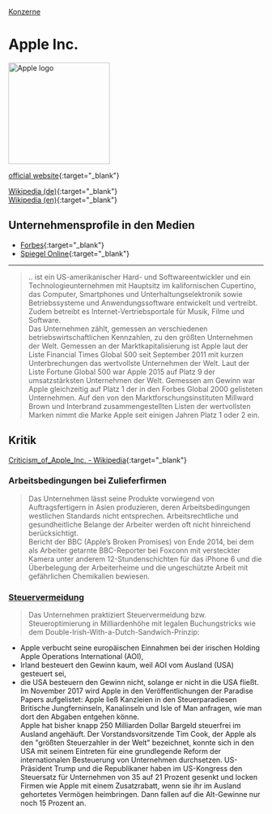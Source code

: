 [Konzerne](../konzerne.html)   

# Apple Inc.

<img src="https://upload.wikimedia.org/wikipedia/commons/f/fa/Apple_logo_black.svg" height="200" alt="Apple logo">

[official website](https://www.apple.com/){:target="_blank"}      

[Wikipedia (de)](https://de.wikipedia.org/wiki/Apple){:target="_blank"}   
[Wikipedia (en)](https://en.wikipedia.org/wiki/Apple_Inc.){:target="_blank"}   

## Unternehmensprofile in den Medien
* [Forbes](https://www.forbes.com/companies/apple/#5ea91e435355){:target="_blank"}
* [Spiegel Online](https://www.spiegel.de/thema/apple/){:target="_blank"}

---

> .. ist ein US-amerikanischer Hard- und Softwareentwickler und ein Technologieunternehmen mit Hauptsitz im kalifornischen Cupertino, das Computer, Smartphones und Unterhaltungselektronik sowie Betriebssysteme und Anwendungssoftware entwickelt und vertreibt. Zudem betreibt es Internet-Vertriebsportale für Musik, Filme und Software.   
Das Unternehmen zählt, gemessen an verschiedenen betriebswirtschaftlichen Kennzahlen, zu den größten Unternehmen der Welt. Gemessen an der Marktkapitalisierung ist Apple laut der Liste Financial Times Global 500 seit September 2011 mit kurzen Unterbrechungen das wertvollste Unternehmen der Welt. Laut der Liste Fortune Global 500 war Apple 2015 auf Platz 9 der umsatzstärksten Unternehmen der Welt. Gemessen am Gewinn war Apple gleichzeitig auf Platz 1 der in den Forbes Global 2000 gelisteten Unternehmen. Auf den von den Marktforschungsinstituten Millward Brown und Interbrand zusammengestellten Listen der wertvollsten Marken nimmt die Marke Apple seit einigen Jahren Platz 1 oder 2 ein.

## Kritik

[Criticism_of_Apple_Inc. - Wikipedia](https://en.wikipedia.org/wiki/Criticism_of_Apple_Inc.){:target="_blank"}   

### <a name="arbeitsbedingungen">Arbeitsbedingungen bei Zulieferfirmen</a>
> Das Unternehmen lässt seine Produkte vorwiegend von Auftragsfertigern in Asien produzieren, deren Arbeitsbedingungen westlichen Standards nicht entsprechen. Arbeitsrechtliche und gesundheitliche Belange der Arbeiter werden oft nicht hinreichend berücksichtigt.   
Bericht der BBC (Apple’s Broken Promises) von Ende 2014, bei dem als Arbeiter getarnte BBC-Reporter bei Foxconn mit versteckter Kamera unter anderem 12-Stundenschichten für das iPhone 6 und die Überbelegung der Arbeiterheime und die ungeschützte Arbeit mit gefährlichen Chemikalien bewiesen.   

### <a name="steuervermeidung"/>[Steuervermeidung](../thema/steuervermeidung.html)
> Das Unternehmen praktiziert Steuervermeidung bzw. Steueroptimierung in Milliardenhöhe mit legalen Buchungstricks wie dem Double-Irish-With-a-Dutch-Sandwich-Prinzip:
  * Apple verbucht seine europäischen Einnahmen bei der irischen Holding Apple Operations International (AOI),
  * Irland besteuert den Gewinn kaum, weil AOI vom Ausland (USA) gesteuert sei,
  * die USA besteuern den Gewinn nicht, solange er nicht in die USA fließt.
Im November 2017 wird Apple in den Veröffentlichungen der Paradise Papers aufgelistet: Apple ließ Kanzleien in den Steuerparadiesen Britische Jungferninseln, Kanalinseln und Isle of Man anfragen, wie man dort den Abgaben entgehen könne.   
Apple hat bisher knapp 250 Milliarden Dollar Bargeld steuerfrei im Ausland angehäuft. Der Vorstandsvorsitzende Tim Cook, der Apple als den "größten Steuerzahler in der Welt" bezeichnet, konnte sich in den USA mit seinem Eintreten für eine grundlegende Reform der internationalen Besteuerung von Unternehmen durchsetzen. US-Präsident Trump und die Republikaner haben im US-Kongress den Steuersatz für Unternehmen von 35 auf 21 Prozent gesenkt und locken Firmen wie Apple mit einem Zusatzrabatt, wenn sie ihr im Ausland gehortetes Vermögen heimbringen. Dann fallen auf die Alt-Gewinne nur noch 15 Prozent an.
